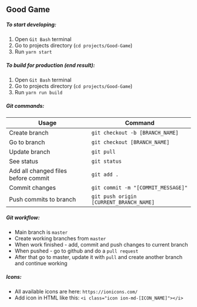 ## Good Game

##### To start developing:
1. Open `Git Bash` terminal
2. Go to projects directory (`cd projects/Good-Game`)
3. Run `yarn start`

##### To build for production (end result):
1. Open `Git Bash` terminal
2. Go to projects directory (`cd projects/Good-Game`)
3. Run `yarn run build`

##### Git commands:
| Usage | Command |
| --- | --- |
| Create branch | `git checkout -b [BRANCH_NAME]` |
| Go to branch |`git checkout [BRANCH_NAME]` |
| Update branch |`git pull` |
| See status |`git status` |
| Add all changed files before commit |`git add .` |
| Commit changes |`git commit -m "[COMMIT_MESSAGE]"` |
| Push commits to branch |`git push origin [CURRENT_BRANCH_NAME]` |

##### Git workflow:
* Main branch is `master`
* Create working branches from `master`
* When work finished - add, commit and push changes to current branch
* When pushed - go to github and do a `pull request`
* After that go to master, update it with `pull` and create another branch and continue working

##### Icons:
* All available icons are here: `https://ionicons.com/`
* Add icon in HTML like this:
`<i class="icon ion-md-[ICON_NAME]"></i>`
